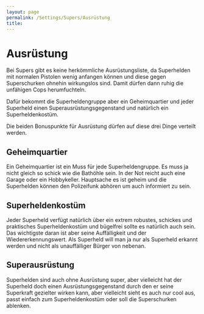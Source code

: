 ```yaml
---
layout: page
permalink: /Settings/Supers/Ausrüstung
title: 
---
```


# Ausrüstung

Bei Supers gibt es keine herkömmliche Ausrüstungsliste, da Superhelden mit normalen Pistolen wenig anfangen können und diese gegen Superschurken ohnehin wirkungslos sind. Damit dürfen dann ruhig die unfähigen Cops herumfuchteln.

Dafür bekommt die Superheldengruppe aber ein Geheimquartier und jeder Superheld einen Superausrüstungsgegenstand und natürlich ein Superheldenkostüm.

Die beiden Bonuspunkte für Ausrüstung dürfen auf diese drei Dinge verteilt werden.

## Geheimquartier

Ein Geheimquartier ist ein Muss für jede Superheldengruppe. Es muss ja nicht gleich so schick wie die Bathöhle sein. In der Not reicht auch eine Garage oder ein Hobbykeller. Hauptsache es ist geheim und die Superhelden können den Polizeifunk abhören um auch informiert zu sein.

## Superheldenkostüm

Jeder Superheld verfügt natürlich über ein extrem robustes, schickes und praktisches Superheldenkostüm und bügelfrei sollte es natürlich auch sein. Das wichtigste daran ist aber seine Auffälligkeit und der Wiedererkennungswert. Als Superheld will man ja nur als Superheld erkannt werden und nicht als unauffälliger Bürger von nebenan.

## Superausrüstung

Superhelden sind auch ohne Ausrüstung super, aber vielleicht hat der Superheld doch einen Ausrüstungsgegenstand durch den er seine Superkraft gezielter wirken kann, aber vielleicht sieht es auch nur cool aus, passt einfach zum Superheldenkostüm oder soll die Superschurken ablenken.

